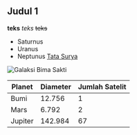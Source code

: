 ## Judul 1
**teks**
*teks*
~~teks~~
- Saturnus
- Uranus
- Neptunus
 [Tata Surya](https://solarsystem.nasa.gov/)

 ![Galaksi Bima Sakti](https://example.com/images/milky-way-galaxy.jpg)


 | Planet  | Diameter | Jumlah Satelit |
 | ------- | -------- | -------------- |
 | Bumi    | 12.756   | 1              |
 | Mars    | 6.792    | 2              |
 | Jupiter | 142.984  | 67             |
